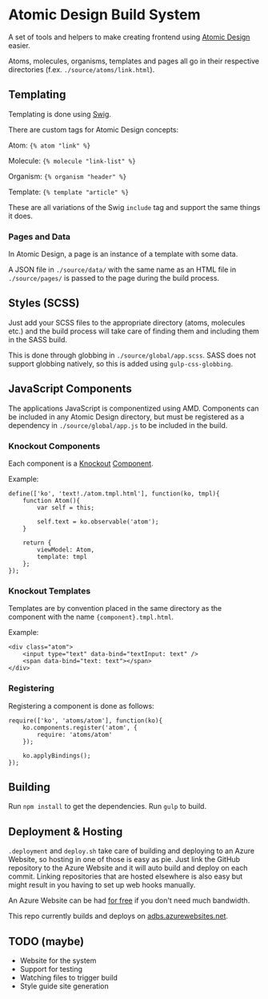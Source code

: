 # Atomic Design Build System

A set of tools and helpers to make creating frontend using [Atomic Design](http://bradfrost.com/blog/post/atomic-web-design/) easier.

Atoms, molecules, organisms, templates and pages all go in their respective directories (f.ex. `./source/atoms/link.html`).

## Templating
Templating is done using [Swig](http://paularmstrong.github.io/swig/).

There are custom tags for Atomic Design concepts:

Atom: `{% atom "link" %}`

Molecule: `{% molecule "link-list" %}`

Organism: `{% organism "header" %}`

Template: `{% template "article" %}`

These are all variations of the Swig `include` tag and support the same things it does.

### Pages and Data
In Atomic Design, a page is an instance of a template with some data.

A JSON file in `./source/data/` with the same name as an HTML file in `./source/pages/` is passed to the page during the build process.

## Styles (SCSS)
Just add your SCSS files to the appropriate directory (atoms, molecules etc.) and the build process will take care of finding them and including them in the SASS build.

This is done through globbing in `./source/global/app.scss`. SASS does not support globbing natively, so this is added using `gulp-css-globbing`.

## JavaScript Components
The applications JavaScript is componentized using AMD. Components can be included in any Atomic Design directory, but must be registered as a dependency in `./source/global/app.js` to be included in the build.

### Knockout Components
Each component is a [Knockout](http://knockoutjs.com) [Component](http://knockoutjs.com/documentation/component-overview.html).

Example:

```
define(['ko', 'text!./atom.tmpl.html'], function(ko, tmpl){
    function Atom(){
        var self = this;

        self.text = ko.observable('atom');
    }

    return {
        viewModel: Atom,
        template: tmpl
    };
});
```

### Knockout Templates
Templates are by convention placed in the same directory as the component with the name `{component}.tmpl.html`.

Example:

```
<div class="atom">
    <input type="text" data-bind="textInput: text" />
    <span data-bind="text: text"></span>
</div>
```

### Registering
Registering a component is done as follows:

```
require(['ko', 'atoms/atom'], function(ko){
    ko.components.register('atom', {
        require: 'atoms/atom'
    });

    ko.applyBindings();
});
```

## Building
Run `npm install` to get the dependencies.
Run `gulp` to build.

## Deployment & Hosting
`.deployment` and `deploy.sh` take care of building and deploying to an Azure Website, so hosting in one of those is easy as pie. Just link the GitHub repository to the Azure Website and it will auto build and deploy on each commit. Linking repositories that are hosted elsewhere is also easy but might result in you having to set up web hooks manually.

An Azure Website can be had [for free](http://azure.microsoft.com/nb-no/pricing/details/websites/) if you don't need much bandwidth.

This repo currently builds and deploys on [adbs.azurewebsites.net](adbs.azurewebsites.net).

## TODO (maybe)
- Website for the system
- Support for testing
- Watching files to trigger build
- Style guide site generation

